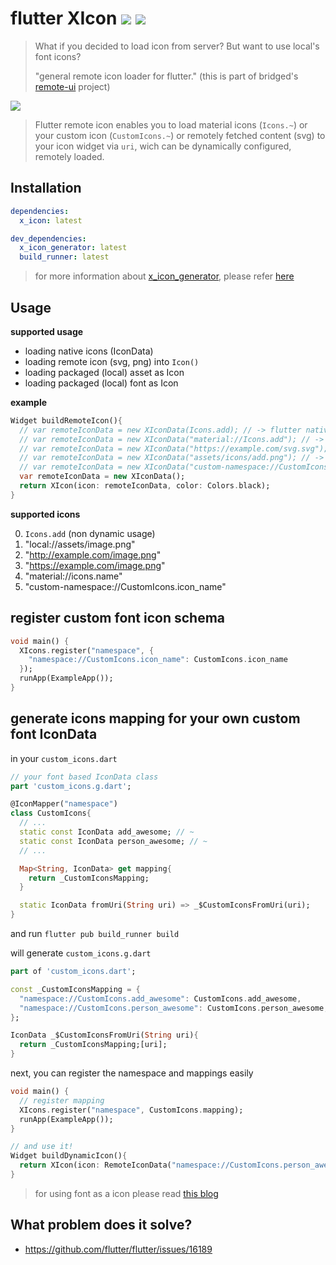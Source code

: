 # flutter XIcon [![](https://img.shields.io/badge/pub-latest-brightgreen)](https://pub.dev/packages/x_icon) [![](https://img.shields.io/badge/generator-latest-brightgreen)](https://pub.dev/packages/x_icon_generator)

> What if you decided to load icon from server? But want to use local's font icons?
>
> "general remote icon loader for flutter." (this is part of bridged's [remote-ui](https://github.com/softmarshmallow/remote-ui) project)

![](./doc/remote-icon-demo.gif)



> Flutter remote icon enables you to load material icons (`Icons.~`) or your custom icon (`CustomIcons.~`) or remotely fetched content (svg) to your icon widget via `uri`, wich can be dynamically configured, remotely loaded.

## Installation

```yaml
dependencies:
  x_icon: latest

dev_dependencies:
  x_icon_generator: latest
  build_runner: latest
```
> for more information about  [x_icon_generator](../x_icon_generator), please refer [here](../x_icon_generator)



## Usage

**supported usage**
* loading native icons (IconData)
* loading remote icon (svg, png) into `Icon()`
* loading packaged (local) asset as Icon
* loading packaged (local) font as Icon

**example**
```dart
Widget buildRemoteIcon(){
  // var remoteIconData = new XIconData(Icons.add); // -> flutter native material icons
  // var remoteIconData = new XIconData("material://Icons.add"); // -> native material icons remotely (dynamically)
  // var remoteIconData = new XIconData("https://example.com/svg.svg");  // -> loading remote svg
  // var remoteIconData = new XIconData("assets/icons/add.png"); // -> loading local assets
  // var remoteIconData = new XIconData("custom-namespace://CustomIcons.icon_name"); // -> (requires pre-usage definition)
  var remoteIconData = new XIconData();
  return XIcon(icon: remoteIconData, color: Colors.black);
}
```

**supported icons**

0.  `Icons.add` (non dynamic usage)
1.  "local://assets/image.png"
2.  "http://example.com/image.png"
3.  "https://example.com/image.png"
4.  "material://icons.name"
5.  "custom-namespace://CustomIcons.icon_name"



## register custom font icon schema
```dart
void main() {
  XIcons.register("namespace", {
    "namespace://CustomIcons.icon_name": CustomIcons.icon_name
  });
  runApp(ExampleApp());
}
```

## generate icons mapping for your own custom font IconData

in your `custom_icons.dart`
```dart
// your font based IconData class
part 'custom_icons.g.dart';

@IconMapper("namespace")
class CustomIcons{
  // ...
  static const IconData add_awesome; // ~
  static const IconData person_awesome; // ~
  // ...

  Map<String, IconData> get mapping{
    return _CustomIconsMapping;
  }

  static IconData fromUri(String uri) => _$CustomIconsFromUri(uri);
}
```

and run `flutter pub build_runner build`

will generate `custom_icons.g.dart`
```dart
part of 'custom_icons.dart';

const _CustomIconsMapping = {
  "namespace://CustomIcons.add_awesome": CustomIcons.add_awesome,
  "namespace://CustomIcons.person_awesome": CustomIcons.person_awesome,
};

IconData _$CustomIconsFromUri(String uri){
  return _CustomIconsMapping;[uri];
}
```

next, you can register the namespace and mappings easily
```dart
void main() {
  // register mapping
  XIcons.register("namespace", CustomIcons.mapping);
  runApp(ExampleApp());
}

// and use it!
Widget buildDynamicIcon(){
  return XIcon(icon: RemoteIconData("namespace://CustomIcons.person_awesome"));
}
```

> for using font as a icon please read [this blog](https://medium.com/flutterpub/how-to-use-custom-icons-in-flutter-834a079d977)



## What problem does it solve?

- https://github.com/flutter/flutter/issues/16189
